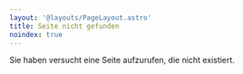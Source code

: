 ```yaml
---
layout: '@layouts/PageLayout.astro'
title: Seite nicht gefunden
noindex: true
---
```


Sie haben versucht eine Seite aufzurufen, die nicht existiert.
